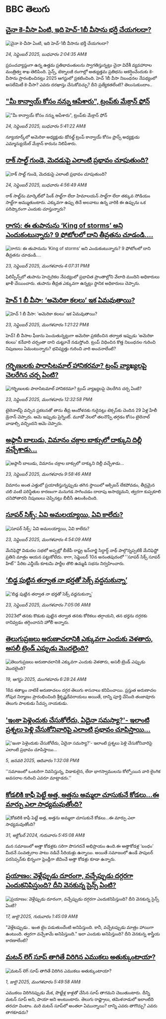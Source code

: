 # BBC తెలుగు## [చైనా కె-వీసా ఏంటి, ఇది హెచ్‌-1బీ వీసాను భర్తీ చేయగలదా? ](https://www.bbc.com/telugu/articles/c701jdg64e2o?at_medium=RSS&at_campaign=rss?at_campaign=githubrss)![చైనా కె-వీసా ఏంటి, ఇది హెచ్‌-1బీ వీసాను భర్తీ చేయగలదా? ](https://ichef.bbci.co.uk/ace/ws/240/cpsprodpb/b89c/live/92e3fb20-989c-11f0-858a-a904eacbef23.jpg)_24, సెప్టెంబర్ 2025, బుధవారం 2:04:35 AMకి_ప్రపంచవ్యాప్తంగా ఉన్న ఉత్తమ ప్రతిభావంతులను స్వాగతిస్తున్నట్లు చైనా విదేశీ వ్యవహారాల మంత్రిత్వ శాఖ తెలిపింది. సైన్స్, టెక్నాలజీ రంగాల్లో అత్యుత్తమ ప్రతిభను ఆకర్షించేందుకు కె-వీసాను ప్రారంభించినట్లు 2025 ఆగస్టులో ప్రకటించింది. హెచ్‌ 1బీ వీసా నిబంధనల నేపథ్యంలో అసలేమిటీ కె-వీసా? ఎవరు దరఖాస్తు చేసుకోవచ్చు? దీని ప్రత్యేకతలేంటి? తెలుసుకుందాం..## ["మీ కాన్వాయ్ కోసం నన్ను ఆపేశారు", ట్రంప్‌కు మేక్రాన్ ఫోన్](https://www.bbc.com/telugu/articles/cy4j7p4pe2lo?at_medium=RSS&at_campaign=rss?at_campaign=githubrss)!["మీ కాన్వాయ్ కోసం నన్ను ఆపేశారు", ట్రంప్‌కు మేక్రాన్ ఫోన్](https://ichef.bbci.co.uk/ace/ws/240/cpsprodpb/7577/live/53f8fca0-9908-11f0-af62-91486a511a31.jpg)_24, సెప్టెంబర్ 2025, బుధవారం 5:41:22 AMకి_న్యూయార్క్‌లో అమెరికా అధ్యక్షుడు డోనల్డ్ ట్రంప్ కాన్వాయ్ కోసం ఫ్రాన్స్ అధ్యక్షుడు ఎమ్మాన్యుయేల్ మేక్రాన్ కారును నిలిపేశారు.## [రాక్ సాల్ట్ గుండె, మెదడుపై ఎలాంటి ప్రభావం చూపుతుంది?](https://www.bbc.com/telugu/articles/c80gglzj7rdo?at_medium=RSS&at_campaign=rss?at_campaign=githubrss)![రాక్ సాల్ట్ గుండె, మెదడుపై ఎలాంటి ప్రభావం చూపుతుంది?](https://ichef.bbci.co.uk/ace/ws/240/cpsprodpb/d230/live/82aba710-9646-11f0-9cf6-cbf3e73ce2b9.jpg)_24, సెప్టెంబర్ 2025, బుధవారం 4:56:49 AMకి_రాక్ సాల్ట్‌ను మార్కెట్‌లో పింక్ సాల్ట్‌గా లేదా హిమాలయన్ సాల్ట్‌గా లేదా తక్కువ సోడియం సాల్ట్‌గా అమ్ముతుంటారు. ఎక్కువగా ఉప్పు తినే అలవాటు ఉన్న వారికి ఈ ఉప్పును ఒక పరిష్కారంగా ఎందుకు చూస్తున్నారు?## [రాగస: ఈ తుపానును ‘King of storms’ అని ఎందుకంటున్నారు? 9 ఫోటోలలో దాని తీవ్రతను చూడండి....](https://www.bbc.com/telugu/articles/c20epd8zlzvo?at_medium=RSS&at_campaign=rss?at_campaign=githubrss)![రాగస: ఈ తుపానును ‘King of storms’ అని ఎందుకంటున్నారు? 9 ఫోటోలలో దాని తీవ్రతను చూడండి....](https://ichef.bbci.co.uk/ace/standard/240/cpsprodpb/da97/live/d2fe4c10-9897-11f0-af62-91486a511a31.jpg)_23, సెప్టెంబర్ 2025, మంగళవారం 4:07:31 PMకి_ఫిలిప్పీన్స్‌లో తుపాను హెచ్చరికల నేపథ్యంలో ప్రభావిత ప్రాంతాల్లోని వేలాది మందిని అధికారులు ఖాళీ చేయించారు. 
తుపాను తీవ్రత ఎక్కువగా ఉన్నట్లు స్థానిక అధికారులు చెప్పారు.## [హెచ్ 1 బీ వీసా: ‘అమెరికా కలలు’ ఇక ఏమవుతాయి?](https://www.bbc.com/telugu/articles/crrjep1eyvko?at_medium=RSS&at_campaign=rss?at_campaign=githubrss)![హెచ్ 1 బీ వీసా: ‘అమెరికా కలలు’ ఇక ఏమవుతాయి?](https://ichef.bbci.co.uk/ace/ws/240/cpsprodpb/00d2/live/d6edb5e0-986f-11f0-af62-91486a511a31.jpg)_23, సెప్టెంబర్ 2025, మంగళవారం 1:21:22 PMకి_హెచ్1 బీ వీసాల ఫీజును పెంచుతున్నట్లుగా అమెరికా ప్రకటించిన తర్వాత ఇప్పుడు ‘అమెరికా కలలు' కనేవారి చర్చంతా దాని చుట్టూనే నడుస్తోంది. ట్రంప్ విధించిన కొత్త నిబంధనల గురించి నిపుణులు ఏమంటున్నారు? భవిష్యత్తు గురించి వారి అంచనాలేంటి?## [గర్భిణులకు పారాసిటమాల్ హానికరమా? ట్రంప్ వ్యాఖ్యలపై చెలరేగిన చర్చ ఏంటి?](https://www.bbc.com/telugu/articles/c4gkwy829yro?at_medium=RSS&at_campaign=rss?at_campaign=githubrss)![గర్భిణులకు పారాసిటమాల్ హానికరమా? ట్రంప్ వ్యాఖ్యలపై చెలరేగిన చర్చ ఏంటి?](https://ichef.bbci.co.uk/ace/standard/240/cpsprodpb/fc0f/live/25d280f0-987a-11f0-928c-71dbb8619e94.jpg)_23, సెప్టెంబర్ 2025, మంగళవారం 12:32:58 PMకి_టైలెనాల్‌పై వచ్చిన ప్రకటనతో తాను తీవ్ర ఆందోళనకు గురైనట్లు టెక్సస్‌కు చెందిన 29 ఏళ్ల హేలీ డ్రెనాన్ చెప్పారు. ఆమె ఇప్పుడు ప్రెగ్నెంట్. మూడో నెలలో తలనొప్పి తగ్గడం కోసం టైలెనాల్ వాడాల్సి వచ్చిందని ఆమె చెప్పారు.## [అఫ్గానీ బాలుడు, విమానం చక్రాల బాక్సులో దాక్కుని దిల్లీ వచ్చేశాడు...](https://www.bbc.com/telugu/articles/clyd9vxvgy2o?at_medium=RSS&at_campaign=rss?at_campaign=githubrss)![అఫ్గానీ బాలుడు, విమానం చక్రాల బాక్సులో దాక్కుని దిల్లీ వచ్చేశాడు...](https://ichef.bbci.co.uk/ace/ws/240/cpsprodpb/c55a/live/a8f9ab80-9847-11f0-af62-91486a511a31.jpg)_23, సెప్టెంబర్ 2025, మంగళవారం 9:58:46 AMకి_విమానం అంత ఎత్తులో ప్రయాణిస్తున్నప్పుడు తగిన స్థాయిలో ఆక్సిజన్ లేకపోవడం, తీవ్రమైన చలి వంటి పరిస్థితుల కారణంగా మనుగడ సాగించడం దాదాపు అసాధ్యమని, త్వరగా కుప్పకూలి చనిపోతారని నిపుణులు చెప్పినట్లు బీబీసీ ఉటంకించింది.## [సూపర్‌ సిక్స్: ఏవి అమలయ్యాయి, ఏవి కాలేదు?](https://www.bbc.com/telugu/articles/cpd92xnlx9po?at_medium=RSS&at_campaign=rss?at_campaign=githubrss)![సూపర్‌ సిక్స్: ఏవి అమలయ్యాయి, ఏవి కాలేదు?](https://ichef.bbci.co.uk/ace/ws/240/cpsprodpb/de46/live/497406d0-97b9-11f0-a1d2-01653bf009aa.jpg)_23, సెప్టెంబర్ 2025, మంగళవారం 4:54:09 AMకి_మేనిఫెస్టో విడుదల సభలో అప్పట్లో బీజేపీ రాష్ట్ర ఇన్‌చార్జి సిద్ధార్ధ్‌ నాథ్‌ పాల్గొన్నప్పటికీ మేనిఫెస్టో ప్రతిని మాత్రం ఆయన పట్టుకోలేదు.
కాగా, సెప్టెంబర్‌ 10న అనంతపురంలో ''సూపర్‌ సిక్స్‌ సూపర్‌ హిట్‌'' పేరిట ఎన్డీయే కూటమి పార్టీల తొలి ఉమ్మడి సభను నిర్వహించారు.## [‘బిడ్డ పుట్టిన తర్వాత నా భర్తతో సెక్స్ వద్దనుకున్నా’](https://www.bbc.com/telugu/articles/cz69nexl73eo?at_medium=RSS&at_campaign=rss?at_campaign=githubrss)![‘బిడ్డ పుట్టిన తర్వాత నా భర్తతో సెక్స్ వద్దనుకున్నా’](https://ichef.bbci.co.uk/ace/ws/240/cpsprodpb/d399/live/da3b6c00-9848-11f0-96a9-1168f73f5e1b.jpg)_23, సెప్టెంబర్ 2025, మంగళవారం 7:05:06 AMకి_2023లో తనకు కొడుకు పుట్టిన తర్వాత తనకు కోరికలు తగ్గాయని, తన భర్తను దగ్గరకు రానివ్వడం తగ్గించానని హోలీ అన్నారు.## [తెలుగుప్రజలు అరుణాచలానికి ఎక్కువగా ఎందుకు వెళతారు, అసలీ ట్రెండ్ ఎప్పుడు మొదలైంది? ](https://www.bbc.com/telugu/articles/c8jp32zrzxpo?at_medium=RSS&at_campaign=rss?at_campaign=githubrss)![తెలుగుప్రజలు అరుణాచలానికి ఎక్కువగా ఎందుకు వెళతారు, అసలీ ట్రెండ్ ఎప్పుడు మొదలైంది? ](https://ichef.bbci.co.uk/ace/ws/240/cpsprodpb/cf2d/live/01932bf0-7d85-11f0-98a0-956f61945264.jpg)_19, ఆగస్టు 2025, మంగళవారం 6:28:24 AMకి_18వ శతాబ్దం నాటికే అరుణాచలం దగ్గర తెలుగు శాసనాలు కనిపించాయి. ప్రస్తుత అరుణాచల గోపుర నిర్మాణం ప్రారంభించింది శ్రీకృష్ణదేవరాయలు అయితే, దాన్ని పూర్తి చేసింది తంజావూరు తెలుగు పాలకుడు సేవప్ప నాయకుడు.## ['ఇంకా పెళ్లెందుకు చేసుకోలేదు, ఏదైనా సమస్యా?'- ఇలాంటి ప్రశ్నలు పెళ్లి చేసుకోనివారిపై ఎలాంటి ప్రభావం చూపిస్తాయి... ](https://www.bbc.com/telugu/articles/cgq1w3lz7yyo?at_medium=RSS&at_campaign=rss?at_campaign=githubrss)!['ఇంకా పెళ్లెందుకు చేసుకోలేదు, ఏదైనా సమస్యా?'- ఇలాంటి ప్రశ్నలు పెళ్లి చేసుకోనివారిపై ఎలాంటి ప్రభావం చూపిస్తాయి... ](https://ichef.bbci.co.uk/ace/ws/240/cpsprodpb/f6de/live/72c94a60-cb3e-11ef-87df-d575b9a434a4.jpg)_5, జనవరి 2025, ఆదివారం 1:32:08 PMకి_''సమాజంలో ఒంటరిగా నివసిస్తున్న, విడాకులైన, లేదా భాగస్వాములను కోల్పోయిన వారి లైంగిక అవసరాల గురించి ఎవరూ మాట్లాడరు.''## [కోడలికి కాఫీ పెట్టే అత్త, అత్తను అమ్మలా చూసుకునే కోడలు...ఈ మార్పు ఎలా సాధ్యమవుతోంది?](https://www.bbc.com/telugu/articles/c1l41zl8el2o?at_medium=RSS&at_campaign=rss?at_campaign=githubrss)![కోడలికి కాఫీ పెట్టే అత్త, అత్తను అమ్మలా చూసుకునే కోడలు...ఈ మార్పు ఎలా సాధ్యమవుతోంది?](https://ichef.bbci.co.uk/ace/ws/240/cpsprodpb/2b61/live/9176a6d0-8b0e-11ef-a81b-b1eda9741da3.jpg)_31, అక్టోబర్ 2024, గురువారం 5:45:08 AMకి_మన సమాజంలో అత్తా కోడళ్లకు సరిగా పొసగదనే అభిప్రాయం ఉంది.ఈ అత్తాకోడళ్ల ‘బంధం’ మీదనే సంవత్సరాల పాటు నడిచే సీరియళ్లు ఉన్నాయి. అయితే సమాజంలో ఉండే పాపులర్ పరసెప్సన్‌కు భిన్నంగా ఫ్రెండ్లీగా జీవించే అత్తా కోడళ్లు కూడా ఉన్నారు.## [ప్రయాణం: వెళ్లేప్పుడు దూరంగా, వచ్చేప్పుడు దగ్గరగా ఎందుకనిపిస్తుంది? దీని వెనకున్న సైన్స్ ఏంటి?](https://www.bbc.com/telugu/articles/c0l4y727n1jo?at_medium=RSS&at_campaign=rss?at_campaign=githubrss)![ప్రయాణం: వెళ్లేప్పుడు దూరంగా, వచ్చేప్పుడు దగ్గరగా ఎందుకనిపిస్తుంది? దీని వెనకున్న సైన్స్ ఏంటి?](https://ichef.bbci.co.uk/ace/ws/240/cpsprodpb/054c/live/6957c010-62b0-11f0-8e78-11023c48a856.png)_17, జులై 2025, గురువారం 1:45:09 AMకి_"వెళ్లేటప్పుడు.. ఇంత టైం పడుతుందేంటి అనిపిస్తుంది. కానీ, వచ్చేటప్పుడు మాత్రం హాయిగా ఉంటుంది. త్వరగా వచ్చేశామే అనిపిస్తుంది." ఇలా ఎందుకు అనిపిస్తుంది? దీని వెనకున్న శాస్త్రీయ కారణాలేంటి?## [మటన్ లెగ్ సూప్ తాగితే విరిగిన ఎముకలు అతుక్కుంటాయా?](https://www.bbc.com/telugu/articles/c0l4g92j8kzo?at_medium=RSS&at_campaign=rss?at_campaign=githubrss)![మటన్ లెగ్ సూప్ తాగితే విరిగిన ఎముకలు అతుక్కుంటాయా?](https://ichef.bbci.co.uk/ace/ws/240/cpsprodpb/b31e/live/cce532c0-6d41-11f0-9462-bb509dc78127.jpg)_1, జులై 2025, మంగళవారం 5:49:58 AMకి_ఎముకలు విరిగినప్పుడు మేక, పొట్టేళ్ల కాళ్లతో చేసిన సూప్ తాగమని చెబుతుంటారు. దీన్ని మటన్ సూప్ అని, పాయా అని అంటుంటారు. తెలుగు రాష్ట్రాలు, తమిళనాడులో ఇలాంటిది తరచూ వింటాం. మరి మటన్ సూప్‌లో అంతలా ఏమున్నాయి? దాన్ని ఎవరు తాగొచ్చు? ఎవరు తాగకూడదు?